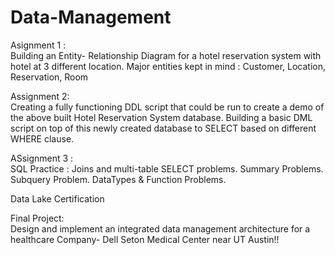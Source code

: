 # Data-Management

Asignment 1 : <br/>
Building an Entity- Relationship Diagram for a hotel reservation system with hotel at 3 different location. Major entities kept in mind : Customer, Location, Reservation, Room

Assignment 2: <br/>
Creating a fully functioning DDL script that could be run to create a
demo of the above built Hotel Reservation System database. Building a basic DML script on top of this newly created database to SELECT based on different WHERE clause.

ASsignment 3 : <br/>
SQL Practice : Joins and multi-table SELECT problems. Summary Problems. Subquery Problem. DataTypes & Function Problems.

Data Lake Certification <br/>

Final Project: <br/>
Design and implement an integrated data management architecture for a healthcare Company- Dell Seton Medical Center near UT Austin!!

